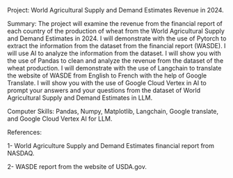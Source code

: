 Project: World Agricultural Supply and Demand Estimates Revenue in 2024.

Summary:
The project will examine the revenue from the financial report of each country of the production of wheat from the World Agricultural Supply and Demand Estimates in 2024. I will demonstrate with the use of Pytorch to extract the information from the dataset from the financial report (WASDE). I will use AI to analyze the information from the dataset. I will show you with the use of Pandas to clean and analyze the revenue from the dataset of the wheat production. I will demonstrate with the use of Langchain to translate the website of WASDE from English to French with the help of Google Translate. I will show you with the use of Google Cloud Vertex in AI to prompt your answers and your questions from the dataset of World Agricultural Supply and Demand Estimates in LLM.

Computer Skills: Pandas, Numpy,  Matplotlib, Langchain, Google translate, and Google Cloud Vertex AI for LLM.

References:

1- World Agriculture Supply and Demand Estimates financial report from NASDAQ.

2- WASDE report from the website of USDA.gov.
